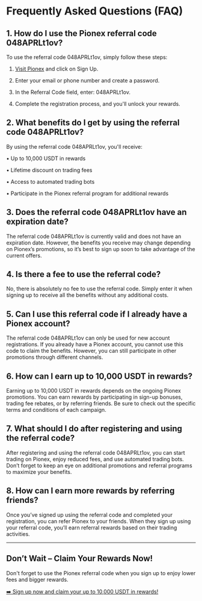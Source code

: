 <h1>Frequently Asked Questions (FAQ)</h1>

<h2>1. How do I use the Pionex referral code 048APRLt1ov?</h2>

To use the referral code 048APRLt1ov, simply follow these steps:

1.	<a href="https://www.pionex.com/signUp?r=048APRLt1ov">Visit Pionex</a> and click on Sign Up.

2.	Enter your email or phone number and create a password.

3.	In the Referral Code field, enter: 048APRLt1ov.

4.	Complete the registration process, and you'll unlock your rewards.

<h2>2. What benefits do I get by using the referral code 048APRLt1ov?</h2>

By using the referral code 048APRLt1ov, you'll receive:

•	Up to 10,000 USDT in rewards

•	Lifetime discount on trading fees

•	Access to automated trading bots

•	Participate in the Pionex referral program for additional rewards

<h2>3. Does the referral code 048APRLt1ov have an expiration date?</h2>

The referral code 048APRLt1ov is currently valid and does not have an expiration date. However, the benefits you receive may change depending on Pionex’s promotions, so it’s best to sign up soon to take advantage of the current offers.

<h2>4. Is there a fee to use the referral code?</h2>

No, there is absolutely no fee to use the referral code. Simply enter it when signing up to receive all the benefits without any additional costs.

<h2>5. Can I use this referral code if I already have a Pionex account?</h2>

The referral code 048APRLt1ov can only be used for new account registrations. If you already have a Pionex account, you cannot use this code to claim the benefits. However, you can still participate in other promotions through different channels.

<h2>6. How can I earn up to 10,000 USDT in rewards?</h2>

Earning up to 10,000 USDT in rewards depends on the ongoing Pionex promotions. You can earn rewards by participating in sign-up bonuses, trading fee rebates, or by referring friends. Be sure to check out the specific terms and conditions of each campaign.

<h2>7. What should I do after registering and using the referral code?</h2>

After registering and using the referral code 048APRLt1ov, you can start trading on Pionex, enjoy reduced fees, and use automated trading bots. Don’t forget to keep an eye on additional promotions and referral programs to maximize your benefits.

<h2>8. How can I earn more rewards by referring friends?</h2>

Once you’ve signed up using the referral code and completed your registration, you can refer Pionex to your friends. When they sign up using your referral code, you’ll earn referral rewards based on their trading activities.
________________________________________
<h2>Don’t Wait – Claim Your Rewards Now!</h2>

Don't forget to use the Pionex referral code when you sign up to enjoy lower fees and bigger rewards.

<a href="https://www.pionex.com/signUp?r=048APRLt1ov">➡️ Sign up now and claim your up to 10,000 USDT in rewards!</a>
